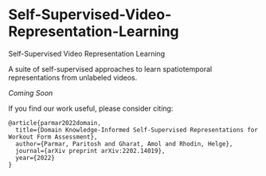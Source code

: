 # Self-Supervised-Video-Representation-Learning
Self-Supervised Video Representation Learning

A suite of self-supervised approaches to learn spatiotemporal representations from unlabeled videos.

<i>Coming Soon</i>

If you find our work useful, please consider citing:
```
@article{parmar2022domain,
  title={Domain Knowledge-Informed Self-Supervised Representations for Workout Form Assessment},
  author={Parmar, Paritosh and Gharat, Amol and Rhodin, Helge},
  journal={arXiv preprint arXiv:2202.14019},
  year={2022}
}
```
